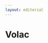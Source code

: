```yaml
---
layout: editorial
---
```


# Volac

<figure><img src="../../../../../../../../../../.gitbook/assets/Screenshot 2023-12-22 at 10.54.46 AM.png" alt=""><figcaption></figcaption></figure>
